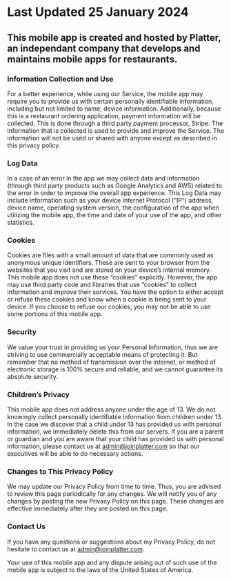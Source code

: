 # Last Updated 25 January 2024

## This mobile app is created and hosted by Platter, an independant company that develops and maintains mobile apps for restaurants.

### Information Collection and Use

For a better experience, while using our Service, the mobile app may
require you to provide us with certain personally identifiable
information, including but not limited to name, device information.
Additionally, because this is a restaurant ordering application,
payment information will be collected. This is done through a third
party payment processor, Stripe. The information that is collected is
used to provide and improve the Service. The information will not be
used or shared with anyone except as described in this privacy policy.

### Log Data

In a case of an error in the app we may collect data and information
(through third party products such as Google Analytics and AWS)
related to the error in order to improve the overall app experience.
This Log Data may include information such as your device Internet
Protocol (“IP”) address, device name, operating system version, the
configuration of the app when utilizing the mobile app, the time and
date of your use of the app, and other statistics.

### Cookies

Cookies are files with a small amount of data that are commonly used
as anonymous unique identifiers. These are sent to your browser from
the websites that you visit and are stored on your device’s internal
memory. This mobile app does not use these “cookies” explicitly.
However, the app may use third party code and libraries that use
“cookies” to collect information and improve their services. You have
the option to either accept or refuse these cookies and know when a
cookie is being sent to your device. If you choose to refuse our
cookies, you may not be able to use some portions of this mobile app.

### Security

We value your trust in providing us your Personal Information, thus we
are striving to use commercially acceptable means of protecting it.
But remember that no method of transmission over the internet, or
method of electronic storage is 100% secure and reliable, and we
cannot guarantee its absolute security.

### Children’s Privacy

This mobile app does not address anyone under the age of 13. We do not
knowingly collect personally identifiable information from children
under 13. In the case we discover that a child under 13 has provided
us with personal information, we immediately delete this from our
servers. If you are a parent or guardian and you are aware that your
child has provided us with personal information, please contact us at
admin@joinplatter.com so that our executives will be able to do
necessary actions.

### Changes to This Privacy Policy

We may update our Privacy Policy from time to time. Thus, you are
advised to review this page periodically for any changes. We will
notify you of any changes by posting the new Privacy Policy on this
page. These changes are effective immediately after they are posted on
this page.

### Contact Us

If you have any questions or suggestions about my Privacy Policy, do
not hesitate to contact us at admin@joinplatter.com.

Your use of this mobile app and any dispute arising out of such use of
the mobile app is subject to the laws of the United States of America.
